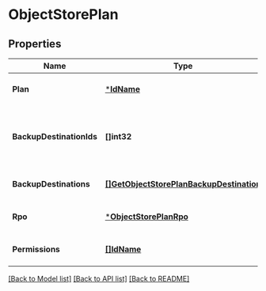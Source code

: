 # ObjectStorePlan

## Properties
Name | Type | Description | Notes
------------ | ------------- | ------------- | -------------
**Plan** | [***IdName**](IdName.md) |  | [optional] [default to null]
**BackupDestinationIds** | **[]int32** | Primary Backup Destination Ids associated to this plan. | [optional] [default to null]
**BackupDestinations** | [**[]GetObjectStorePlanBackupDestination**](GetObjectStorePlanBackupDestination.md) | Backup destinations for the plan | [optional] [default to null]
**Rpo** | [***ObjectStorePlanRpo**](ObjectStorePlanRPO.md) |  | [optional] [default to null]
**Permissions** | [**[]IdName**](IdName.md) |  | [optional] [default to null]

[[Back to Model list]](../README.md#documentation-for-models) [[Back to API list]](../README.md#documentation-for-api-endpoints) [[Back to README]](../README.md)

